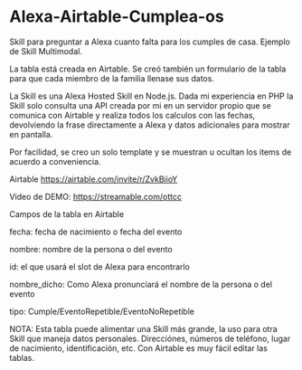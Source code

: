 # Alexa-Airtable-Cumplea-os
Skill para preguntar a Alexa cuanto falta para los cumples de casa. Ejemplo de Skill Multimodal.

La tabla está creada en Airtable. Se creó también un formulario de la tabla para que cada miembro de la familia llenase sus datos.

La Skill es una Alexa Hosted Skill en Node.js. Dada mi experiencia en PHP la Skill solo consulta una API creada por mi en un servidor propio que se comunica con Airtable y realiza todos los calculos con las fechas, devolviendo la frase directamente a Alexa y datos adicionales para mostrar en pantalla.

Por facilidad, se creo un solo template y se muestran u ocultan los items de acuerdo a conveniencia.

Airtable https://airtable.com/invite/r/ZvkBiioY

Video de DEMO:
https://streamable.com/ottcc

Campos de la tabla en Airtable

fecha: fecha de nacimiento o fecha del evento

nombre: nombre de la persona o del evento

id: el que usará el slot de Alexa para encontrarlo

nombre_dicho: Como Alexa pronunciará el nombre de la persona o del evento

tipo: Cumple/EventoRepetible/EventoNoRepetible


NOTA: Esta tabla puede alimentar una Skill más grande, la uso para otra Skill que maneja datos personales. Direcciónes, números de teléfono, lugar de nacimiento, identificación, etc. Con Airtable es muy fácil editar las tablas.
